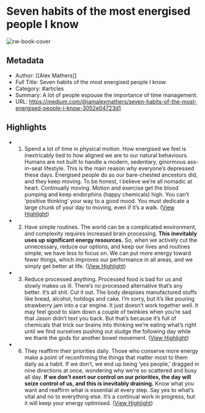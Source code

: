 # Seven habits of the most energised people I know

![rw-book-cover](https://readwise-assets.s3.amazonaws.com/media/uploaded_book_covers/profile_1073452/0xlkGx2139a_7rZ1Q.jpeg)

## Metadata
- Author: [[Alex Mathers]]
- Full Title: Seven habits of the most energised people I know
- Category: #articles
- Summary: A lot of people espouse the importance of time management.
- URL: https://medium.com/@iamalexmathers/seven-habits-of-the-most-energised-people-i-know-3052e04723d1

## Highlights
- 1. Spend a lot of time in physical motion.
  How energised we feel is inextricably tied to how aligned we are to our natural behaviours.
  Humans are not built to handle a modern, sedentary, ginormous ass-in-seat lifestyle. This is the main reason why everyone’s depressed these days.
  Energised people do as our bare-chested ancestors did, and they keep moving. To be honest, I believe we’re all nomadic at heart.
  Continually moving. Motion and exercise get the blood pumping and keep endorphins (happy chemicals) high.
  You can’t ‘positive thinking’ your way to a good mood. You must dedicate a large chunk of your day to moving, even if it’s a walk. ([View Highlight](https://read.readwise.io/read/01haza1rvd2t97tesvgye6pyqz))
- 2. Have simple routines.
  The world can be a complicated environment, and complexity requires increased brain processing.
  **This inevitably uses up significant energy resources.**
  So, when we actively cut the unnecessary, reduce our options, and keep our lives and routines simple, we have less to focus on.
  We can put more energy toward fewer things, which improves our performance in all areas, and we simply get better at life. ([View Highlight](https://read.readwise.io/read/01haza1vav0e6p5q0zaz88zz5e))
- 3. Reduce processed anything.
  Processed food is bad for us and slowly makes us ill. There’s no processed alternative that’s any better.
  It’s all shit. Cut it out.
  The body despises manufactured stuffs like bread, alcohol, hotdogs and cake.
  I’m sorry, but it’s like pouring strawberry jam into a car engine. It just doesn’t work together well.
  It may feel good to slam down a couple of twinkies when you’re sad that Jason didn’t text you back.
  But that’s because it’s full of chemicals that trick our brains into thinking we’re eating what’s right until we find ourselves pushing out sludge the following day while we thank the gods for another bowel movement. ([View Highlight](https://read.readwise.io/read/01haza2hyajzh4ybmgdgsvmehr))
- 6. They reaffirm their priorities daily.
  Those who conserve more energy make a point of reconfirming the things that matter most to them daily as a habit.
  If we don’t, we end up being ‘yes people,’ dragged in nine directions at once, wondering why we’re so scattered and busy all day.
  **If we don’t exert our control on our priorities, the day will seize control of us, and this is inevitably draining.**
  Know what you want and reaffirm what is essential at every step. Say yes to what’s vital and no to everything else.
  It’s a continual work in progress, but it will keep your energy optimised. ([View Highlight](https://read.readwise.io/read/01haza4b78nz43x3b2cn20x81j))
